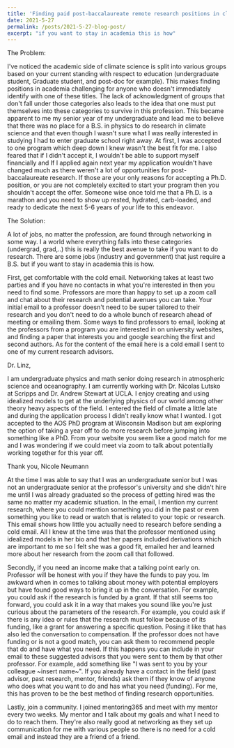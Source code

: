 ```yaml
---
title: 'Finding paid post-baccalaureate remote research positions in climate science'
date: 2021-5-27
permalink: /posts/2021-5-27-blog-post/
excerpt: "if you want to stay in academia this is how"
---
```


The Problem:

I've noticed the academic side of climate science is split into various groups based on your current standing with respect to education (undergraduate student, Graduate student, and post-doc for example). This makes finding positions in academia challenging for anyone who doesn't immediately identify with one of these titles. The lack of acknowledgment of groups that don't fall under those categories also leads to the idea that one must put themselves into these categories to survive in this profession. This became apparent to me my senior year of my undergraduate and lead me to believe that there was no place for a B.S. in physics to do research in climate science and that even though I wasn't sure what I was really interested in studying I had to enter graduate school right away. At first, I was accepted to one program which deep down I knew wasn't the best fit for me. I also feared that if I didn't accept it, I wouldn't be able to support myself financially and If I applied again next year my application wouldn't have changed much as there weren't a lot of opportunities for post-baccalaureate research. If those are your only reasons for accepting a Ph.D. position, or you are not completely excited to start your program then you shouldn't accept the offer. Someone wise once told me that a Ph.D. is a marathon and you need to show up rested, hydrated, carb-loaded, and ready to dedicate the next 5-6 years of your life to this endeavor.


The Solution:

A lot of jobs, no matter the profession, are found through networking in some way. I a world where everything falls into these categories (undergrad, grad,..) this is really the best avenue to take if you want to do research. There are some jobs (industry and government) that just require a B.S. but if you want to stay in academia this is how.

First, get comfortable with the cold email. Networking takes at least two parties and if you have no contacts in what you're interested in then you need to find some. Professors are more than happy to set up a zoom call and chat about their research and potential avenues you can take. Your initial email to a professor doesn't need to be super tailored to their research and you don't need to do a whole bunch of research ahead of meeting or emailing them. Some ways to find professors to email, looking at the professors from a program you are interested in on university websites, and finding a paper that interests you and google searching the first and second authors. As for the content of the email here is a cold email I sent to one of my current research advisors.

Dr. Linz,

I am undergraduate physics and math senior doing research in atmospheric science and oceanography. I am currently working with Dr. Nicolas Lutsko at Scripps and Dr. Andrew Stewart at UCLA. I enjoy creating and using idealized models to get at the underlying physics of our world among other theory heavy aspects of the field. I entered the field of climate a little late and during the application process I didn't really know what I wanted. I got accepted to the AOS PhD program at Wisconsin Madison but am exploring the option of taking a year off to do more research before jumping into something like a PhD. From your website you seem like a good match for me and I was wondering if we could meet via zoom to talk about potentially working together for this year off.

Thank you,
Nicole Neumann

At the time I was able to say that I was an undergraduate senior but I was not an undergraduate senior at the professor's university and she didn't hire me until I was already graduated so the process of getting hired was the same no matter my academic situation. In the email, I mention my current research, where you could mention something you did in the past or even something you like to read or watch that is related to your topic or research. This email shows how little you actually need to research before sending a cold email. All I knew at the time was that the professor mentioned using idealized models in her bio and that her papers included derivations which are important to me so I felt she was a good fit, emailed her and learned more about her research from the zoom call that followed.

Secondly, if you need an income make that a talking point early on. Professor will be honest with you if they have the funds to pay you. Im awkward when in comes to talking about money with potential employers but have found good ways to bring it up in the conversation. For example, you could ask if the research is funded by a grant. If that still seems too forward, you could ask it in a way that makes you sound like you're just curious about the parameters of the research. For example, you could ask if there is any idea or rules that the research must follow because of its funding, like a grant for answering a specific question. Posing it like that has also led the conversation to compensation. If the professor does not have funding or is not a good match, you can ask them to recommend people that do and have what you need. If this happens you can include in your email to these suggested advisors that you were sent to them by that other professor. For example, add something like "I was sent to you by your colleague ~insert name~". If you already have a contact in the field (past advisor, past research, mentor, friends) ask them if they know of anyone who does what you want to do and has what you need (funding). For me, this has proven to be the best method of finding research opportunities.

Lastly, join a community. I joined mentoring365 and meet with my mentor every two weeks. My mentor and I talk about my goals and what I need to do to reach them. They're also really good at networking as they set up communication for me with various people so there is no need for a cold email and instead they are a friend of a friend.

